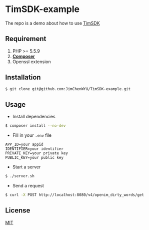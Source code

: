 # TimSDK-example
The repo is a demo about how to use [TimSDK](https://github.com/JimChenWYU/TimSDK)


## Requirement

1. PHP >= 5.5.9
2. **[Composer](https://getcomposer.org/)**
3. Openssl extension

## Installation

```bash
$ git clone git@github.com:JimChenWYU/TimSDK-example.git
```

## Usage

- Install dependencies
```bash
$ composer install --no-dev
```

- Fill in your `.env` file
```
APP_ID=your appid
IDENTIFIER=your identifier
PRIVATE_KEY=your private key
PUBLIC_KEY=your public key
```


- Start a server
```bash
$ ./server.sh
```

- Send a request
```bash
$ curl -X POST http://localhost:8080/v4/openim_dirty_words/get
```


## License

[MIT](https://opensource.org/licenses/MIT/)